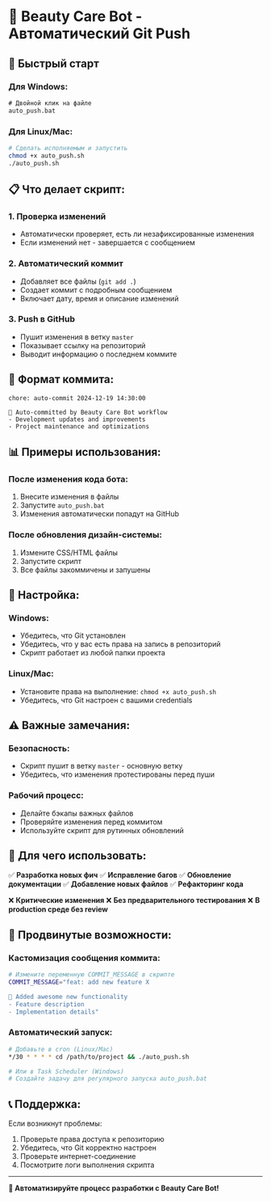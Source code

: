 # 🚀 Beauty Care Bot - Автоматический Git Push

## 🎯 Быстрый старт

### Для Windows:
```cmd
# Двойной клик на файле
auto_push.bat
```

### Для Linux/Mac:
```bash
# Сделать исполняемым и запустить
chmod +x auto_push.sh
./auto_push.sh
```

## 📋 Что делает скрипт:

### 1. **Проверка изменений**
- Автоматически проверяет, есть ли незафиксированные изменения
- Если изменений нет - завершается с сообщением

### 2. **Автоматический коммит**
- Добавляет все файлы (`git add .`)
- Создает коммит с подробным сообщением
- Включает дату, время и описание изменений

### 3. **Push в GitHub**
- Пушит изменения в ветку `master`
- Показывает ссылку на репозиторий
- Выводит информацию о последнем коммите

## 🎨 Формат коммита:

```
chore: auto-commit 2024-12-19 14:30:00

🤖 Auto-committed by Beauty Care Bot workflow
- Development updates and improvements
- Project maintenance and optimizations
```

## 📊 Примеры использования:

### После изменения кода бота:
1. Внесите изменения в файлы
2. Запустите `auto_push.bat`
3. Изменения автоматически попадут на GitHub

### После обновления дизайн-системы:
1. Измените CSS/HTML файлы
2. Запустите скрипт
3. Все файлы закоммичены и запушены

## 🔧 Настройка:

### Windows:
- Убедитесь, что Git установлен
- Убедитесь, что у вас есть права на запись в репозиторий
- Скрипт работает из любой папки проекта

### Linux/Mac:
- Установите права на выполнение: `chmod +x auto_push.sh`
- Убедитесь, что Git настроен с вашими credentials

## ⚠️ Важные замечания:

### Безопасность:
- Скрипт пушит в ветку `master` - основную ветку
- Убедитесь, что изменения протестированы перед пуши

### Рабочий процесс:
- Делайте бэкапы важных файлов
- Проверяйте изменения перед коммитом
- Используйте скрипт для рутинных обновлений

## 🎯 Для чего использовать:

✅ **Разработка новых фич**
✅ **Исправление багов**
✅ **Обновление документации**
✅ **Добавление новых файлов**
✅ **Рефакторинг кода**

❌ **Критические изменения**
❌ **Без предварительного тестирования**
❌ **В production среде без review**

## 🚀 Продвинутые возможности:

### Кастомизация сообщения коммита:
```bash
# Измените переменную COMMIT_MESSAGE в скрипте
COMMIT_MESSAGE="feat: add new feature X

🎯 Added awesome new functionality
- Feature description
- Implementation details"
```

### Автоматический запуск:
```bash
# Добавьте в cron (Linux/Mac)
*/30 * * * * cd /path/to/project && ./auto_push.sh

# Или в Task Scheduler (Windows)
# Создайте задачу для регулярного запуска auto_push.bat
```

## 📞 Поддержка:

Если возникнут проблемы:
1. Проверьте права доступа к репозиторию
2. Убедитесь, что Git корректно настроен
3. Проверьте интернет-соединение
4. Посмотрите логи выполнения скрипта

---

**🎉 Автоматизируйте процесс разработки с Beauty Care Bot!**
